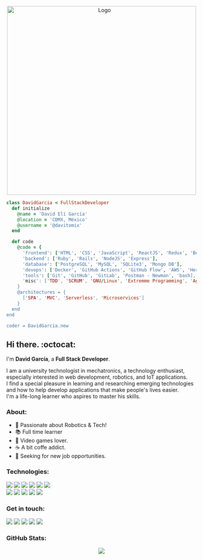 <p align="center">
  <img src="https://github.com/davitomix/davitomix/blob/master/assets/me.png" alt="Logo" width="500px" height="500px">
</p>

```ruby
class DavidGarcia < FullStackDeveloper
  def initialize
    @name = 'David Elí García'
    @location = 'CDMX, México'
    @username = '@davitomix'
  end

  def code
    @code = {
      'frontend': ['HTML', 'CSS', 'JavaScript', 'ReactJS', 'Redux', 'Boostrap', 'Sass', 'Material UI', 'Materialize'],
      'backend': ['Ruby', 'Rails', 'NodeJS', 'Express'],
      'database': ['PostgreSQL', 'MySQL', 'SQLite3', 'Mongo DB'],
      'devops': ['Docker', 'GitHub Actions', 'GitHub Flow', 'AWS', 'Heroku', 'Netlify'],
      'tools': ['Git', 'GitHub', 'GitLab', 'Postman - Newman', 'bash],
      'misc': ['TDD', 'SCRUM', 'GNU/Linux', 'Extremme Programming', 'Agile']
    }
    @architectures = {
      ['SPA', 'MVC', 'Serverless', 'Microservices']
    }
  end
end

coder = DavidGarcia.new

```

## Hi there. :octocat:

I'm **David García**, a **Full Stack Developer**.

I am a university technologist in mechatronics, a technology enthusiast, especially interested in web development, robotics, and IoT applications.
<br />
I find a special pleasure in learning and researching emerging technologies and how to help develop applications that make people's lives easier.
<br />
I'm a life-long learner who aspires to master his skills.

### About:

- :rocket: Passionate about Robotics & Tech!
- :books: Full time learner
- :space_invader: Video games lover.
- :coffee: A bit coffe addict.
- 💼 Seeking for new job opportunities.

### Technologies:

[<img src="https://img.shields.io/badge/%20%20-Javascript-yellow?style=for-the-badge&logo=javascript&logoColor=white&logoWidth=30" />](https://js.org)
[<img src="https://img.shields.io/badge/%20%20-Ruby-brown?style=for-the-badge&logo=ruby&logoColor=white&logoWidth=30" />](https://rubygems.org)
[<img src="https://img.shields.io/badge/%20%20-webpack-403939?style=for-the-badge&logo=webpack&logoColor=white&logoWidth=30" />](https://webpack.js.org)
[<img src="https://img.shields.io/badge/%20%20-React-blue?style=for-the-badge&logo=react&logoColor=white&logoWidth=30" />](https://reactjs.org)
[<img src="https://img.shields.io/badge/%20%20-Redux-purple?style=for-the-badge&logo=redux&logoColor=white&logoWidth=30" />](https://redux.js.org)
[<img src="https://img.shields.io/badge/%20%20-rails-brown?style=for-the-badge&logo=ruby-on-rails&logoColor=white&logoWidth=30" />](https://rubyonrails.org)
<br />
[<img src="https://img.shields.io/badge/%20%20-sass-purple?style=for-the-badge&logo=sass&logoColor=white&logoWidth=30" />](https://sass-lang.com)
[<img src="https://img.shields.io/badge/%20%20-sql%20|%20postgres-informational?style=for-the-badge&logo=mysql&logoColor=white&logoWidth=30" />](https://www.postgresql.org)
[<img src="https://img.shields.io/badge/%20%20-npm-brown?style=for-the-badge&logo=npm&logoColor=white&logoWidth=30" />](https://www.npmjs.com)
[<img src="https://img.shields.io/badge/%20%20-postman%20|%20newman-403939?style=for-the-badge&logo=postman&logoColor=white&logoWidth=30" />](https://www.postman.com)
[<img src="https://img.shields.io/badge/%20%20-arduino-yellow?style=for-the-badge&logo=arduino&logoColor=white&logoWidth=30" />](https://www.arduino.cc)

### Get in touch:

[<img src="https://img.shields.io/badge/linkedin-%230077B5.svg?&style=for-the-badge&logo=linkedin&logoColor=white" />](https://www.linkedin.com/in/davideligarcia/)
[<img src="https://img.shields.io/badge/%20%20-email-red?style=for-the-badge&logo=gmail&logoColor=white&logoWidth=30" />](mailto:davidelimg1@gmail.com)
[<img src="https://img.shields.io/badge/%20%20-portfolio-7bada7?style=for-the-badge&logo=portfolio&logoColor=white&logoWidth=30" />](https://davitomix.github.io/personal_portfolio/)
[<img src="https://img.shields.io/badge/%20%20-angelist-8c7bad?style=for-the-badge&logo=portfolio&logoColor=white&logoWidth=30" />](https://angel.co/u/david-martinez-74)
[<img src="https://img.shields.io/badge/%20%20-twitter-blue?style=for-the-badge&logo=twitter&logoColor=white&logoWidth=30" />](https://twitter.com/davitomix007)

### GitHub Stats:

<p align="center">
  <a href="https://github.com/davitomix/github-readme-stats">
    <img align="center" src="https://github-readme-stats.vercel.app/api?username=davitomix&show_icons=true&theme=gradient" />
  </a>
</p>

